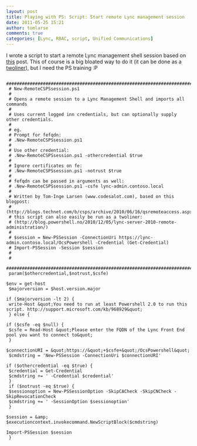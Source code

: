 ```yaml
---
layout: post
title: Playing with PS: Script: Start remote Lync management session
date: 2011-05-25 15:21
author: tomlarse
comments: true
categories: [Lync, RBAC, script, Unified Communications]
---
```

I wrote a script to start a remote Lync management shell session based on <a href="http://blogs.technet.com/b/csps/archive/2010/06/16/qsremoteaccess.aspx">this</a> post. This of course is a big bloated way to do it (it can be done as a <a href="http://blog.powershell.no/2010/12/05/lync-server-2010-remote-administration/">twoliner</a>), but I need the PS training :P

```
 ##########################################################################################################################
 # New-RemoteCSPSsession.ps1
 #
 # Opens a remote session to a Lync Management Shell and imports all commands
 #
 # Uses current logged inn credentials, but can optionally supply other credentials.
 #
 # eg.
 # Prompt for fefqdn:
 # .New-RemoteCSPSsession.ps1
 #
 # Use other credential:
 # .New-RemoteCSPSsession.ps1 -othercredential $true
 #
 # Ignore certificates on fe:
 # .New-RemoteCSPSsession.ps1 -notrust $true
 #
 # fefqdn can be passed in arguments as well:
 # .New-RemoteCSPSsession.ps1 -csfe lync-admin.contoso.local
 #
 # Written by Tom-Inge Larsen (www.codesalot.com), based on this blogpost:
 # (http://blogs.technet.com/b/csps/archive/2010/06/16/qsremoteaccess.aspx)
 # this script can also easily be run as a twoliner:
 # (http://blog.powershell.no/2010/12/05/lync-server-2010-remote-administration/)
 #
 # $session = New-PSSession -ConnectionUri https://lync-admin.contoso.local/OcsPowershell -Credential (Get-Credential)
 # Import-PSSession -Session $session
 #
 #
 ##########################################################################################################################
 param($othercredential,$notrust,$csfe)

$env = get-host
 $majorversion = $host.version.major

if ($majorversion -lt 2) {
 write-Host &quot;You need to run at least Powershell 2.0 to run this script. http://support.microsoft.com/kb/968929&quot;
 } else {

if ($csfe -eq $null) {
 $csfe = Read-Host &quot;Please enter the FQDN of the Lync Front End pool you want to connect to&quot;
 }

$connectionURI = &quot;https://&quot;+$csfe+&quot;/OcsPowershell&quot;
 $cmdstring = 'New-PSSession -ConnectionUri $connectionURI'

if ($othercredential -eq $true) {
 $credential = Get-Credential
 $cmdstring += ' -Credential $credential'
 }
 if ($notrust -eq $true) {
 $sessionoption = New-PSSessionOption -SkipCACheck -SkipCNCheck -SkipRevocationCheck
 $cmdstring += ' -SessionOption $sessionoption'
 }

$session = &amp; $executioncontext.invokecommand.NewScriptBlock($cmdstring)

Import-PSSession $session
 }

```
